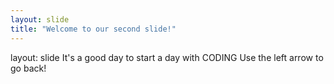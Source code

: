 ```yaml
---
layout: slide
title: "Welcome to our second slide!"
---
```

layout: slide
It's a good day to start a day with CODING
Use the left arrow to go back!
